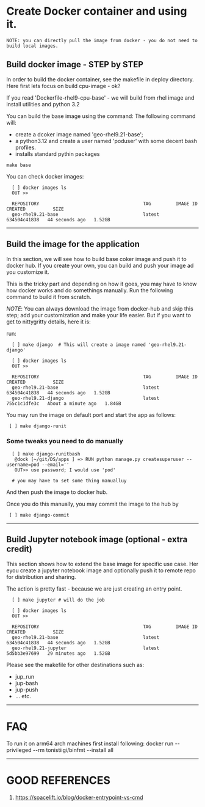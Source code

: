 # Create Docker container and using it.

```
NOTE: you can directly pull the image from docker - you do not need to build local images.
```

## Build docker image - STEP by STEP
In order to build the docker container, see the makefile in deploy directory.
Here first lets focus on build cpu-image - ok?

If you read 'Dockerfile-rhel9-cpu-base' - we will build from rhel image and install utilities and python 3.2

You can build the base image using the command:
The following command will:

  * create a dcoker image named 'geo-rhel9.21-base';
  * a python3.12 and create a user named 'poduser' with some decent bash profiles.
  * installs standard pythin packages 

```
make base
```
You can check docker images:

```
  [ ] docker images ls
  OUT >>

  REPOSITORY                                      TAG         IMAGE ID       CREATED          SIZE
  geo-rhel9.21-base                               latest      634504c41838   44 seconds ago   1.52GB
```

------------------------------------------------------------------------------------
## Build the image for the application

In this section, we will see how to build base coker image and push it to docker hub.
If you create your own, you can build and push your image ad you customize it.

This is the tricky part and depending on how it goes, you may have to know how docker works and do somethings manually.
Run the following command to build it from scratch. 

*NOTE*: You can always download the image from docker-hub and skip this step; add your customization and make your life easier.
But if you want to get to nittygritty details, here it is:

run:
```
  [ ] make django  # This will create a image named 'geo-rhel9.21-django'

  [ ] docker images ls
  OUT >>

  REPOSITORY                                      TAG         IMAGE ID       CREATED          SIZE
  geo-rhel9.21-base                               latest      634504c41838   44 seconds ago   1.52GB
  geo-rhel9.21-django                             latest              755c1c1dfe3c   About a minute ago   1.84GB
```

You may run the image on default port and start the app as follows:
```
 [ ] make django-runit
```

### Some tweaks you need to do manually
```
  [ ] make django-runitbash
   @dock [~/git/DS/apps ] => RUN python manage.py createsuperuser --username=pod --email=''
   OUT>> use password; I would use 'pod'

  # you may have to set some thing manualluy
```

And then push the image to docker hub.

Once you do this manually, you may commit the image to the hub by
```
 [ ] make django-commit
```

------------------------------------------------------------------------------------
## Build Jupyter notebook image (optional - extra credit)
This section shows how to extend the base image for specific use case.
Her eyou create a jupyter notebook image and optionally push it to remote repo for distribution and sharing.

The action is pretty fast - because we are just creating an entry point.

```
  [ ] make jupyter # will do the job

  [ ] docker images ls
  OUT >>

  REPOSITORY                                      TAG         IMAGE ID       CREATED          SIZE
  geo-rhel9.21-base                               latest      634504c41838   44 seconds ago   1.52GB
  geo-rhel9.21-jupyter                            latest              5d5bb3e97699   29 minutes ago   1.52GB
```
Please see the makefile for other destinations such as: 
  * jup_run
  * jup-bash
  * jup-push
  * ... etc.

------------------------------------------------------------------------------------
# FAQ

To run it on arm64 arch machines first install following:
docker run --privileged --rm tonistiigi/binfmt --install all


------------------------------------------------------------------------------------
# GOOD REFERENCES

1. https://spacelift.io/blog/docker-entrypoint-vs-cmd
